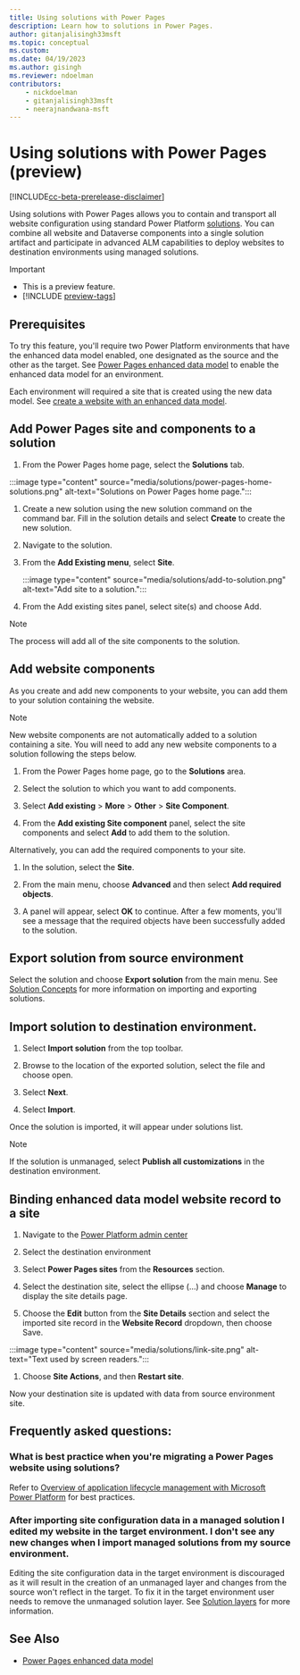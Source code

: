 ```yaml
---
title: Using solutions with Power Pages
description: Learn how to solutions in Power Pages.
author: gitanjalisingh33msft
ms.topic: conceptual
ms.custom: 
ms.date: 04/19/2023
ms.author: gisingh
ms.reviewer: ndoelman
contributors:
    - nickdoelman
    - gitanjalisingh33msft
    - neerajnandwana-msft
---
```


# Using solutions with Power Pages (preview)

[!INCLUDE[cc-beta-prerelease-disclaimer](../includes/cc-beta-prerelease-disclaimer.md)]

Using solutions with Power Pages allows you to contain and transport all website configuration using standard Power Platform [solutions](/power-platform/alm/solution-concepts-alm). You can combine all website and Dataverse components into a single solution artifact and participate in advanced ALM capabilities to deploy websites to destination environments using managed solutions. 

> [!IMPORTANT]
> - This is a preview feature.
> - [!INCLUDE [preview-tags](../includes/cc-preview-features-definition.md)]

## Prerequisites

To try this feature, you'll require two Power Platform environments that have the enhanced data model enabled, one designated as the source and the other as the target. See [Power Pages enhanced data model](../getting-started/enhanced-data-model.md) to enable the enhanced data model for an environment.

Each environment will required a site that is created using the new data model. See [create a website with an enhanced data model](../getting-started/enhanced-data-model.md#create-a-website-with-an-enhanced-data-model).

## Add Power Pages site and components to a solution

1. From the Power Pages home page, select the **Solutions** tab.

:::image type="content" source="media/solutions/power-pages-home-solutions.png" alt-text="Solutions on Power Pages home page.":::

1. Create a new solution using the new solution command on the command bar. Fill in the solution details and select **Create** to create the new solution. 

1. Navigate to the solution.

1. From the **Add Existing menu**, select **Site**.

    :::image type="content" source="media/solutions/add-to-solution.png" alt-text="Add site to a solution.":::

1. From the Add existing sites panel, select site(s) and choose Add.

> [!NOTE]
> The process will add all of the site components to the solution.

## Add website components

As you create and add new components to your website, you can add them to your solution containing the website.

> [!NOTE]
> New website components are not automatically added to a solution containing a site. You will need to add any new website components to a solution following the steps below.

1. From the Power Pages home page, go to the **Solutions** area.

1. Select the solution to which you want to add components.

1. Select **Add existing** > **More** > **Other** > **Site Component**.
 
1. From the **Add existing Site component** panel, select the site components and select **Add** to add them to the solution.

Alternatively, you can add the required components to your site.

1. In the solution, select the **Site**.

1. From the main menu, choose **Advanced** and then select **Add required objects**.

1. A panel will appear, select **OK** to continue. After a few moments, you'll see a message that the required objects have been successfully added to the solution.

## Export solution from source environment

Select the solution and choose **Export solution** from the main menu. See [Solution Concepts](/power-platform/alm/solution-concepts-alm) for more information on importing and exporting solutions.

## Import solution to destination environment.

1. Select **Import solution** from the top toolbar.

1. Browse to the location of the exported solution, select the file and choose open.

1. Select **Next**.

1. Select **Import**.

Once the solution is imported, it will appear under solutions list.

> [!NOTE]
> If the solution is unmanaged, select **Publish all customizations** in the destination environment.

## Binding enhanced data model website record to a site

1. Navigate to the [Power Platform admin center](https://aka.ms/ppac)

1. Select the destination environment

1. Select **Power Pages sites** from the **Resources** section.

1. Select the destination site, select the ellipse (…) and choose **Manage** to display the site details page.

1. Choose the **Edit** button from the **Site Details** section and select the imported site record in the **Website Record** dropdown, then choose Save.

:::image type="content" source="media/solutions/link-site.png" alt-text="Text used by screen readers.":::

1. Choose **Site Actions**, and then **Restart site**.

Now your destination site is updated with data from source environment site.

## Frequently asked questions: 

### What is best practice when you're migrating a Power Pages website using solutions? 

Refer to [Overview of application lifecycle management with Microsoft Power Platform](/power-platform/alm/overview-alm) for best practices.

### After importing site configuration data in a managed solution I edited my website in the target environment. I don't see any new changes when I import managed solutions from my source environment.

Editing the site configuration data in the target environment is discouraged as it will result in the creation of an unmanaged layer and changes from the source won't reflect in the target. To fix it in the target environment user needs to remove the unmanaged solution layer. See [Solution layers](/power-platform/alm/solution-layers-alm) for more information.

## See Also
- [Power Pages enhanced data model](../getting-started/enhanced-data-model.md)


